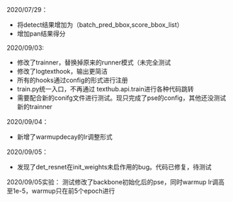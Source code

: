 



2020/07/29：

* 将detect结果增加为（batch_pred_bbox,score_bbox_list）
* 增加pan结果得分


2020/09/03:

* 修改了trainner，替换掉原来的runner模式（未完全测试
* 修改了logtexthook，输出更简洁
* 所有的hooks通过config的形式进行注册
* train.py统一入口，不再通过 texthub.api.train进行各种代码跳转
* 需要配合新的conifg文件进行测试。现只完成了pse的config，其他还没测试新的trainner

2020/09/04：
* 新增了warmupdecay的lr调整形式


2020/09/05：
* 发现了det_resnet在init_weights未启作用的bug。代码已修复，待测试


2020/09/05实验：
测试修改了backbone初始化后的pse，同时warmup lr调高至1e-5，warmup只在前5个epoch进行
